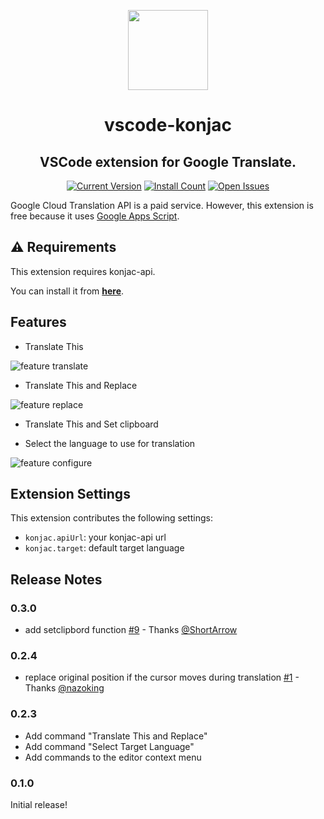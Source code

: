 <p align="center"><img src="https://raw.githubusercontent.com/wata/vscode-konjac/master/icon.png" width="128"></p>
<h1 align="center">vscode-konjac</h1>
<h2 align="center">VSCode extension for Google Translate.</h2>
<p align="center">
<a href="https://marketplace.visualstudio.com/items?itemName=wata.konjac"><img src="https://vsmarketplacebadge.apphb.com/version/wata.konjac.svg" alt="Current Version"></a>
<a href="https://marketplace.visualstudio.com/items?itemName=wata.konjac"><img src="https://vsmarketplacebadge.apphb.com/installs/wata.konjac.svg" alt="Install Count"></a>
<a href="https://marketplace.visualstudio.com/items?itemName=wata.konjac"><img src="https://vsmarketplacebadge.apphb.com/rating/wata.konjac.svg" alt="Open Issues"></a>
</p>

Google Cloud Translation API is a paid service. However, this extension is free because it uses [Google Apps Script](https://medium.com/@nagasawa/google-apps-script-%E3%81%A7%E4%BD%9C%E3%81%A3%E3%81%9F%E3%82%B9%E3%82%AF%E3%83%AA%E3%83%97%E3%83%88%E3%82%92-apps-script-api-%E3%82%92%E4%BD%BF%E3%81%A3%E3%81%A6%E9%85%8D%E5%B8%83%E3%81%99%E3%82%8B-aa6daf6ae642).

## ⚠️ Requirements

This extension requires konjac-api.

You can install it from [**here**](https://wata.github.io/konjac-farm/).

## Features

- Translate This

![feature translate](images/feature-translate.gif)

- Translate This and Replace

![feature replace](images/feature-replace.gif)

- Translate This and Set clipboard

- Select the language to use for translation

![feature configure](images/feature-configure.gif)

## Extension Settings

This extension contributes the following settings:

- `konjac.apiUrl`: your konjac-api url
- `konjac.target`: default target language

## Release Notes

### 0.3.0

- add setclipbord function [#9](https://github.com/wata/vscode-konjac/pull/9) - Thanks [@ShortArrow](https://github.com/ShortArrow)

### 0.2.4

- replace original position if the cursor moves during translation [#1](https://github.com/wata/vscode-konjac/pull/1) - Thanks [@nazoking](https://github.com/nazoking)

### 0.2.3

- Add command "Translate This and Replace"
- Add command "Select Target Language"
- Add commands to the editor context menu

### 0.1.0

Initial release!
